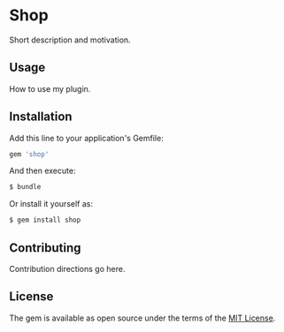 # Shop
Short description and motivation.

## Usage
How to use my plugin.

## Installation
Add this line to your application's Gemfile:

```ruby
gem 'shop'
```

And then execute:
```bash
$ bundle
```

Or install it yourself as:
```bash
$ gem install shop
```

## Contributing
Contribution directions go here.

## License
The gem is available as open source under the terms of the [MIT License](https://opensource.org/licenses/MIT).
